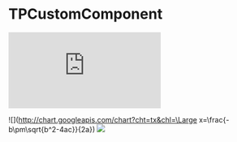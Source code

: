# TPCustomComponent
![](http://latex.codecogs.com/gif.latex?%5Clim_%7Bx%5Crightarrow%200%7Df%28x%29)

![](http://chart.googleapis.com/chart?cht=tx&chl=\Large x=\frac{-b\pm\sqrt{b^2-4ac}}{2a})
![](http://chart.googleapis.com/chart?cht=tx&chl=\Large%20x=\frac{-b\pm\sqrt{b^2-4ac}}{2a})
